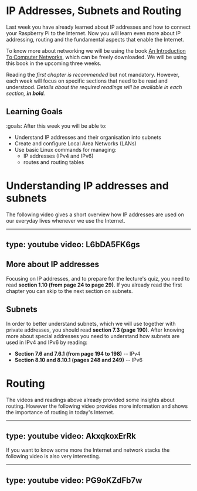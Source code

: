 # IP Addresses, Subnets and Routing

Last week you have already learned about IP addresses and how to connect your Raspberry Pi to the Internet.
Now you will learn even more about IP addressing, routing and the fundamental aspects that enable the Internet.

To know more about networking we will be using the book [An Introduction To Computer Networks](http://intronetworks.cs.luc.edu/), which can be freely downloaded.
We will be using this book in the upcoming three weeks.

Reading the *first chapter is recommended* but not mandatory.
However, each week will focus on specific sections that need to be read and understood.
*Details about the required readings will be available in each section, **in bold**.*

## Learning Goals

:goals: After this week you will be able to:

- Understand IP addresses and their organisation into subnets
- Create and configure Local Area Networks (LANs)
- Use basic Linux commands for managing:
    - IP addresses (IPv4 and IPv6)
    - routes and routing tables


# Understanding IP addresses and subnets

The following video gives a short overview how IP addresses are used on our everyday lives whenever we use the Internet.

---
type: youtube
video: L6bDA5FK6gs
---

## More about IP addresses

Focusing on IP addresses, and to prepare for the lecture's quiz, you need to read **section 1.10 (from page 24 to page 29)**.
If you already read the first chapter you can skip to the next section on subnets.

## Subnets

In order to better understand subnets, which we will use together with private addresses, you should read **section 7.3 (page 190)**.
After knowing more about special addresses you need to understand how subnets are used in IPv4 and IPv6 by reading:

- **Section 7.6 and 7.6.1 (from page 194 to 198)** -- IPv4
- **Section 8.10 and 8.10.1 (pages 248 and 249)** -- IPv6


# Routing

The videos and readings above already provided some insights about routing.
However the following video provides more information and shows the importance of routing in today's Internet.

---
type: youtube
video: AkxqkoxErRk
---

If you want to know some more the Internet and network stacks the following video is also very interesting.

---
type: youtube
video: PG9oKZdFb7w
---
